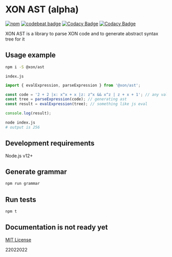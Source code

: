 # XON AST (alpha)

[![npm](https://img.shields.io/npm/v/@xon/ast)](https://www.npmjs.com/package/@xon/ast)
[![codebeat badge](https://codebeat.co/badges/23a2e0a2-b327-4715-a1b1-8a81c821a785)](https://codebeat.co/projects/github-com-xon-lang-ast-master)
[![Codacy Badge](https://app.codacy.com/project/badge/Grade/109836fff75345ca91f3d94e106798a8)](https://www.codacy.com/gh/xon-lang/ast/dashboard)
[![Codacy Badge](https://app.codacy.com/project/badge/Coverage/109836fff75345ca91f3d94e106798a8)](https://www.codacy.com/gh/xon-lang/ast/dashboard)

XON AST is a library to parse XON code and to generate abstract syntax tree for it

## Usage example

```bash
npm i -S @xon/ast
```

`index.js`

```js
import { evalExpression, parseExpression } from '@xon/ast';

const code = '2 + 2 |x: x^x + x |z: z^x && x^z | z + x + 1'; // any valid xon expression
const tree = parseExpression(code); // generating ast
const result = evalExpression(tree); // something like js eval

console.log(result);
```

```bash
node index.js
# output is 256
```

## Development requirements

Node.js v12+

## Generate grammar

```bash
npm run grammar
```

## Run tests

```bash
npm t
```

## Documentation is not ready yet

[MIT License](https://github.com/xon-lang/ast/blob/main/LICENSE)

22022022

